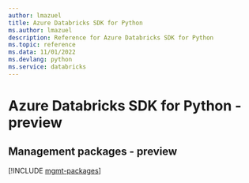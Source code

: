 ```yaml
---
author: lmazuel
title: Azure Databricks SDK for Python
ms.author: lmazuel
description: Reference for Azure Databricks SDK for Python
ms.topic: reference
ms.data: 11/01/2022
ms.devlang: python
ms.service: databricks
---
```

# Azure Databricks SDK for Python - preview

## Management packages - preview
[!INCLUDE [mgmt-packages](databricks-mgmt-index.md)]